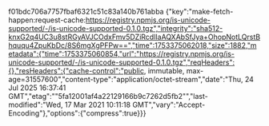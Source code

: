 
f01bdc706a7757fbaf6321c51c83a140b761abba	{"key":"make-fetch-happen:request-cache:https://registry.npmjs.org/is-unicode-supported/-/is-unicode-supported-0.1.0.tgz","integrity":"sha512-knxG2q4UC3u8stRGyAVJCOdxFmv5DZiRcdlIaAQXAbSfJya+OhopNotLQrstBhququ4ZpuKbDc/8S6mgXgPFPw==","time":1753375062018,"size":1882,"metadata":{"time":1753375060854,"url":"https://registry.npmjs.org/is-unicode-supported/-/is-unicode-supported-0.1.0.tgz","reqHeaders":{},"resHeaders":{"cache-control":"public, immutable, max-age=31557600","content-type":"application/octet-stream","date":"Thu, 24 Jul 2025 16:37:41 GMT","etag":"\"5fa12001af4a22129166b9c7262d5fb2\"","last-modified":"Wed, 17 Mar 2021 10:11:18 GMT","vary":"Accept-Encoding"},"options":{"compress":true}}}